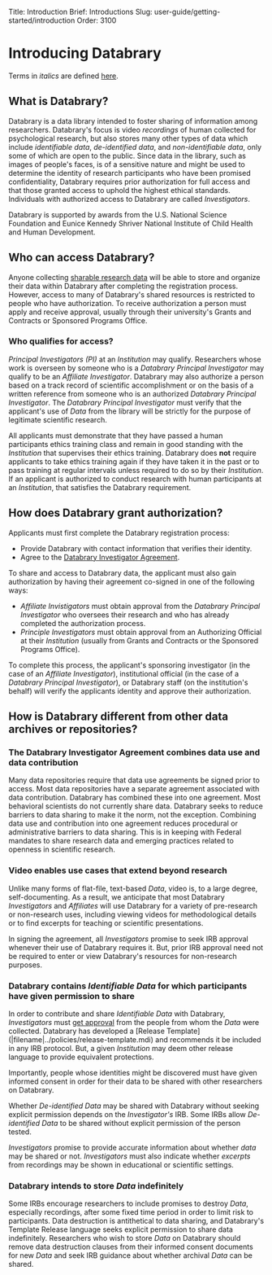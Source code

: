 Title: Introduction
Brief: Introductions
Slug: user-guide/getting-started/introduction
Order: 3100

# Introducing Databrary

Terms in *italics* are defined [here](|filename|../policies/definitions.mdi).

## What is Databrary?

Databrary is a data library intended to foster sharing of information among researchers.
Databrary's focus is video *recordings* of human collected for psychological research, but also stores many other types of data which include *identifiable data*, *de-identified data*, and *non-identifiable data*, only some of which are open to the public.
Since data in the library, such as images of people's faces, is of a sensitive nature and might be used to determine the identity of research participants who have been promised confidentiality, Databrary requires prior authorization for full access and that those granted access to uphold the highest ethical standards.
Individuals with authorized access to Databrary are called *Investigators*.

Databrary is supported by awards from the U.S. National Science Foundation and Eunice Kennedy Shriver National Institute of Child Health and Human Development.

## Who can access Databrary?

Anyone collecting [sharable research data](|filename|release-instructions.md) will be able to store and organize their data within Databrary after completing the registration process.
However, access to many of Databrary's shared resources is restricted to people who have authorization.
To receive authorization a person must apply and receive approval, usually through their university's Grants and Contracts or Sponsored Programs Office.

### Who qualifies for access?

*Principal Investigators (PI)* at an *Institution* may qualify.
Researchers whose work is overseen by someone who is a *Databrary Principal Investigator* may qualify to be an *Affiliate Investigator*.
Databrary may also authorize a person based on a track record of scientific accomplishment or on the basis of a written reference from someone who is an authorized *Databrary Principal Investigator*.
The *Databrary Principal Investigator* must verify that the applicant's use of *Data* from the library will be strictly for the purpose of legitimate scientific research. 

All applicants must demonstrate that they have passed a human participants ethics training class and remain in good standing with the *Institution* that supervises their ethics training.
Databrary does **not** require applicants to take ethics training again if they have taken it in the past or to pass training at regular intervals unless required to do so by their *Institution*.
If an applicant is authorized to conduct research with human participants at an *Institution*, that satisfies the Databrary requirement.

## How does Databrary grant authorization?

Applicants must first complete the Databrary registration process:
- Provide Databrary with contact information that verifies their identity.
- Agree to the [Databrary Investigator Agreement](|filename|../policies/investigator-agreement.mdi).

To share and access to Databrary data, the applicant must also gain authorization by having their agreement co-signed in one of the following ways:
- *Affiliate Invistigators* must obtain approval from the *Databrary Principal Investigator* who oversees their research and who has already completed the authorization process.
- *Principle Investigators* must obtain approval from an Authorizing Official at their *Institution* (usually from Grants and Contracts or the Sponsored Programs Office).

To complete this process, the applicant's sponsoring investigator (in the case of an *Affiliate Investigator*), institutional official (in the case of a *Databrary Principal Investigator*), or Databrary staff (on the institution's behalf) will verify the applicants identity and approve their authorization.

## How is Databrary different from other data archives or repositories?

### The Databrary Investigator Agreement combines data use and data contribution

Many data repositories require that data use agreements be signed prior to access. Most data repositories have a separate agreement associated with data contribution. Databrary has combined these into one agreement. Most behavioral scientists do not currently share data. Databrary seeks to reduce barriers to data sharing to make it the norm, not the exception. Combining data use and contribution into one agreement reduces procedural or administrative barriers to data sharing. This is in keeping with Federal mandates to share research data and emerging practices related to openness in scientific research.

### Video enables use cases that extend beyond research

Unlike many forms of flat-file, text-based *Data*, video is, to a large degree, self-documenting. As a result, we anticipate that most Databrary *Investigators* and *Affiliates* will use Databrary for a variety of pre-research or non-research uses, including viewing videos for methodological details or to find excerpts for teaching or scientific presentations.

In signing the agreement, all *Investigators* promise to seek IRB approval whenever their use of Databrary requires it. But, prior IRB approval need not be required to enter or view Databrary's resources for non-research purposes.

### Databrary contains *Identifiable Data* for which participants have given permission to share

In order to contribute and share *Identifiable Data* with Databrary, *Investigators* must [get approval](|filename|release-instructions.md) from the people from whom the *Data* were collected. Databrary has developed a [Release Template] (|filename|../policies/release-template.mdi) and recommends it be included in any IRB protocol. But, a given *Institution* may deem other release language to provide equivalent protections. 

Importantly, people whose identities might be discovered must have given informed consent in order for their data to be shared with other researchers on Databrary.

Whether *De-identified Data* may be shared with Databrary without seeking explicit permission depends on the *Investigator's* IRB. Some IRBs allow *De-identified Data* to be shared without explicit permission of the person tested.

*Investigators* promise to provide accurate information about whether *data* may be shared or not. *Investigators* must also indicate whether *excerpts* from recordings may be shown in educational or scientific settings.

### Databrary intends to store *Data* indefinitely

Some IRBs encourage researchers to include promises to destroy *Data*, especially recordings, after some fixed time period in order to limit risk to participants. Data destruction is antithetical to data sharing, and Databrary's Template Release language seeks explicit permission to share data indefinitely. Researchers who wish to store *Data* on Databrary should remove data destruction clauses from their informed consent documents for new *Data* and seek IRB guidance about whether archival *Data* can be shared.
